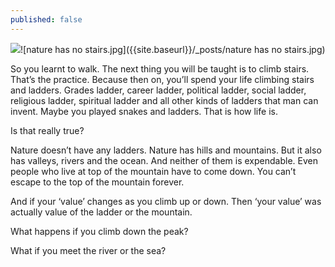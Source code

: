 ```yaml
---
published: false
---
```

![]({{site.baseurl}}/_posts/nature%20has%20no%20stairs.jpg)![nature has no stairs.jpg]({{site.baseurl}}/_posts/nature has no stairs.jpg)


So you learnt to walk. The next thing you will be taught is to climb stairs. That’s the practice. Because then on, you’ll spend your life climbing stairs and ladders. Grades ladder, career ladder, political ladder, social ladder, religious ladder, spiritual ladder and all other kinds of ladders that man can invent. Maybe you played snakes and ladders. That is how life is.

Is that really true?

Nature doesn’t have any ladders. Nature has hills and mountains. But it also has valleys, rivers and the ocean. And neither of them is expendable. Even people who live at top of the mountain have to come down. You can’t escape to the top of the mountain forever.

And if your ‘value’ changes as you climb up or down. Then ‘your value’ was actually value of the ladder or the mountain.

What happens if you climb down the peak?

What if you meet the river or the sea?
